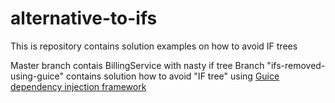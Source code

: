 # alternative-to-ifs
This is repository contains solution examples on how to avoid IF trees

Master branch contais BillingService with nasty if tree
Branch "ifs-removed-using-guice" contains solution how to avoid "IF tree" using [Guice dependency injection framework](https://www.google.com)
